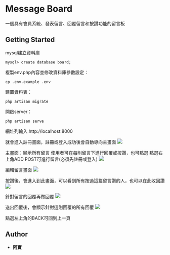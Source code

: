 # Message Board
一個具有會員系統、發表留言、回覆留言和按讚功能的留言板
## Getting Started
mysql建立資料庫
```
mysql> create database board;
```

複製env.php內容並修改資料庫參數設定：
```
cp .env.example .env
```

建置資料表：
```
php artisan migrate
```

開啟server：
```
php artisan serve
```
網址列輸入:http://localhost:8000

就會進入註冊畫面，註冊或登入成功後會自動導向主畫面
![](https://i.imgur.com/8zkSzeN.png)


主畫面：顯示所有留言
使用者可在每則留言下進行回覆或按讚，也可點選
點選右上角ADD POST可進行留言(必須先註冊或登入)
![](https://i.imgur.com/SGB3ZbF.png)



編輯留言畫面
![](https://i.imgur.com/2DoPdfg.png)


按讚後，會進入到此畫面，可以看到所有按過這篇留言讚的人，也可以在此收回讚
![](https://i.imgur.com/508Q1kH.png)



針對留言的回覆再做回覆
![](https://i.imgur.com/Gfu2IN4.png)


送出回覆後，會顯示針對這則回覆的所有回覆
![](https://i.imgur.com/DehydjX.png)



點選左上角的BACK可回到上一頁

## Author

* **阿寶** 
